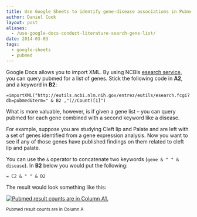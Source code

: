 ```yaml
---
title: Use Google Sheets to identify gene-disease associations in Pubmed
author: Daniel Cook
layout: post
aliases:
  - /use-google-docs-conduct-literature-search-gene-list/
date: 2014-03-03
tags:
  - google-sheets
  - pubmed
---
```

Google Docs allows you to import XML. By using NCBIs [esearch service][1], you can query pubmed for a list of genes. Stick the following code in **A2**, and a keyword in **B2**:

```text
=importXML("http://eutils.ncbi.nlm.nih.gov/entrez/eutils/esearch.fcgi?db=pubmed&term=" & B2 ,"(//Count)[1]")
```

What is more valuable, however, is if given a gene list &#8211; you can query pubmed for each gene combined with a second keyword like a disease.

For example, suppose you are studying Cleft lip and Palate and are left with a set of genes identified from a gene expression analysis. Now you want to see if any of those genes have published findings on them related to cleft lip and palate.

You can use the `&` operator to concatenate two keywords (`gene & " " & disease`). In **B2** below you would put the following:

```text
= C2 & " " & D2
```

The result would look something like this:

[<img src="/Screen-Shot-2014-03-03-at-8.38.03-AM.png" alt="Pubmed result counts are in Column A1." />][2]

<small>Pubmed result counts are in Column A</small>

 [1]: http://www.ncbi.nlm.nih.gov/books/NBK25499/
 [2]: /Screen-Shot-2014-03-03-at-8.38.03-AM.png